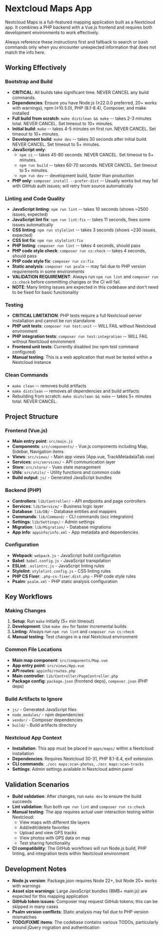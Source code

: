 # Nextcloud Maps App

Nextcloud Maps is a full-featured mapping application built as a Nextcloud app. It combines a PHP backend with a Vue.js frontend and requires both development environments to work effectively.

Always reference these instructions first and fallback to search or bash commands only when you encounter unexpected information that does not match the info here.

## Working Effectively

### Bootstrap and Build
- **CRITICAL**: All builds take significant time. NEVER CANCEL any build commands.
- **Dependencies**: Ensure you have Node.js (≥22.0.0 preferred, 20+ works with warnings), npm (≥10.5.0), PHP (8.1-8.4), Composer, and make installed
- **Full build from scratch**: `make distclean && make` -- takes 2-3 minutes total. NEVER CANCEL. Set timeout to 10+ minutes.
- **Initial build**: `make` -- takes 4-5 minutes on first run. NEVER CANCEL. Set timeout to 10+ minutes.
- **Development build**: `make dev` -- takes 30 seconds after initial build. NEVER CANCEL. Set timeout to 5+ minutes.
- **JavaScript only**: 
  - `npm ci` -- takes 45-80 seconds. NEVER CANCEL. Set timeout to 5+ minutes.
  - `npm run build` -- takes 60-70 seconds. NEVER CANCEL. Set timeout to 5+ minutes.
  - `npm run dev` -- development build, faster than production
- **PHP only**: `composer install --prefer-dist` -- Usually works but may fail with GitHub auth issues; will retry from source automatically

### Linting and Code Quality
- **JavaScript linting**: `npm run lint` -- takes 10 seconds (shows ~2500 issues, expected)
- **JavaScript lint fix**: `npm run lint:fix` -- takes 11 seconds, fixes some issues automatically
- **CSS linting**: `npm run stylelint` -- takes 3 seconds (shows ~230 issues, expected)
- **CSS lint fix**: `npm run stylelint:fix`
- **PHP linting**: `composer run lint` -- takes 4 seconds, should pass
- **PHP code style check**: `composer run cs:check` -- takes 4 seconds, should pass
- **PHP code style fix**: `composer run cs:fix`
- **Static analysis**: `composer run psalm` -- may fail due to PHP version requirements in some environments
- **VALIDATION REQUIREMENT**: Always run `npm run lint` and `composer run cs:check` before committing changes or the CI will fail.
- **NOTE**: Many linting issues are expected in this codebase and don't need to be fixed for basic functionality

### Testing
- **CRITICAL LIMITATION**: PHP tests require a full Nextcloud server installation and cannot be run standalone
- **PHP unit tests**: `composer run test:unit` -- WILL FAIL without Nextcloud environment
- **PHP integration tests**: `composer run test:integration` -- WILL FAIL without Nextcloud environment
- **Frontend unit tests**: Currently disabled (no npm test command configured)
- **Manual testing**: This is a web application that must be tested within a Nextcloud instance

### Clean Commands
- `make clean` -- removes build artifacts
- `make distclean` -- removes all dependencies and build artifacts
- Rebuilding from scratch: `make distclean && make` -- takes 5+ minutes total. NEVER CANCEL.

## Project Structure

### Frontend (Vue.js)
- **Main entry point**: `src/main.js`
- **Components**: `src/components/` - Vue.js components including Map, Sidebar, Navigation items
- **Views**: `src/views/` - Main app views (App.vue, TrackMetadataTab.vue)
- **Services**: `src/services/` - API communication layer
- **Store**: `src/store/` - Vuex state management
- **Utils**: `src/utils/` - Utility functions and common code
- **Build output**: `js/` - Generated JavaScript bundles

### Backend (PHP)
- **Controllers**: `lib/Controller/` - API endpoints and page controllers
- **Services**: `lib/Service/` - Business logic layer  
- **Database**: `lib/DB/` - Database entities and mappers
- **Commands**: `lib/Command/` - CLI commands (occ integration)
- **Settings**: `lib/Settings/` - Admin settings
- **Migration**: `lib/Migration/` - Database migrations
- **App info**: `appinfo/info.xml` - App metadata and dependencies

### Configuration
- **Webpack**: `webpack.js` - JavaScript build configuration
- **Babel**: `babel.config.js` - JavaScript transpilation
- **ESLint**: `.eslintrc.js` - JavaScript linting rules
- **Stylelint**: `stylelint.config.js` - CSS linting rules  
- **PHP CS Fixer**: `.php-cs-fixer.dist.php` - PHP code style rules
- **Psalm**: `psalm.xml` - PHP static analysis configuration

## Key Workflows

### Making Changes
1. **Setup**: Run `make` initially (5+ min timeout)
2. **Development**: Use `make dev` for faster incremental builds
3. **Linting**: Always run `npm run lint` and `composer run cs:check`
4. **Manual testing**: Test changes in a real Nextcloud environment

### Common File Locations
- **Main map component**: `src/components/Map.vue` 
- **App entry point**: `src/views/App.vue`
- **API routes**: `appinfo/routes.php`
- **Main controller**: `lib/Controller/PageController.php`
- **Package config**: `package.json` (frontend deps), `composer.json` (PHP deps)

### Build Artifacts to Ignore
- `js/` - Generated JavaScript files
- `node_modules/` - npm dependencies  
- `vendor/` - Composer dependencies
- `build/` - Build artifacts directory

### Nextcloud App Context
- **Installation**: This app must be placed in `apps/maps/` within a Nextcloud installation
- **Dependencies**: Requires Nextcloud 30-31, PHP 8.1-8.4, exif extension
- **CLI commands**: `./occ maps:scan-photos`, `./occ maps:scan-tracks`
- **Settings**: Admin settings available in Nextcloud admin panel

## Validation Scenarios
- **Build validation**: After changes, run `make dev` to ensure the build succeeds
- **Lint validation**: Run both `npm run lint` and `composer run cs:check` 
- **Manual testing**: The app requires actual user interaction testing within Nextcloud:
  - View maps with different tile layers
  - Add/edit/delete favorites  
  - Upload and view GPS tracks
  - View photos with GPS data on map
  - Test sharing functionality
- **CI compatibility**: The GitHub workflows will run Node.js build, PHP linting, and integration tests within Nextcloud environment

## Development Notes
- **Node.js version**: Package.json requires Node 22+, but Node 20+ works with warnings
- **Asset size warnings**: Large JavaScript bundles (8MB+ main.js) are expected for this mapping application
- **GitHub token issues**: Composer may request GitHub tokens; this can be skipped in many cases
- **Psalm version conflicts**: Static analysis may fail due to PHP version mismatches
- **TODO/FIXME items**: The codebase contains various TODOs, particularly around jQuery migration and authentication